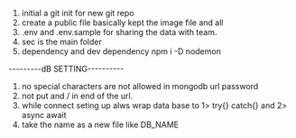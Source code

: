 1. initial a git init for new git repo
2. create a public file basically kept the image file and all 
3. .env and .env.sample for sharing the data with team.
4. sec is the main folder
5. dependency and dev dependency npm i -D nodemon

---------dB SETTING----------
1.  no special characters are not allowed in mongodb url password
2. not put and / in end of the url.
3. while connect seting up alws wrap data base to 1> try{} catch{} and 2> async await 
4. take the name as a new file like DB_NAME 